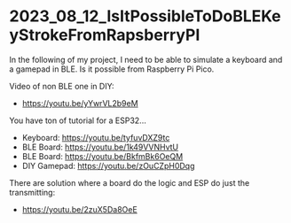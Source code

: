 # 2023_08_12_IsItPossibleToDoBLEKeyStrokeFromRapsberryPI
In the following of my project, I need to be able to simulate a keyboard and a gamepad in BLE. Is it possible from Raspberry Pi Pico.



Video of non BLE one in DIY:
- https://youtu.be/yYwrVL2b9eM

You have ton of tutorial for a ESP32...
- Keyboard: https://youtu.be/tyfuvDXZ9tc
- BLE Board: https://youtu.be/1k49VVNHvtU
- BLE Board: https://youtu.be/BkfmBk6OeQM
- DIY Gamepad: https://youtu.be/zOuCZpH0Dqg

There are solution where a board do the logic and ESP do just the transmitting:
- https://youtu.be/2zuX5Da8OeE
